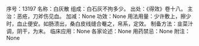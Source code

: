 序号：13197
名称：白灰散
组成：白石灰不拘多少。
出处：《得效》卷十八。
主治：恶疮，刀斧伤见血。
加减：None
功效：None
用法用量：少许敷上，擦少时，血止便安。如肠溃出，桑白皮线缝合罨之，帛系，定效。
制备方法：韭菜汁调，阴干，为末。
临床应用：None
各家论述：None
用药禁忌：None
附注：None
